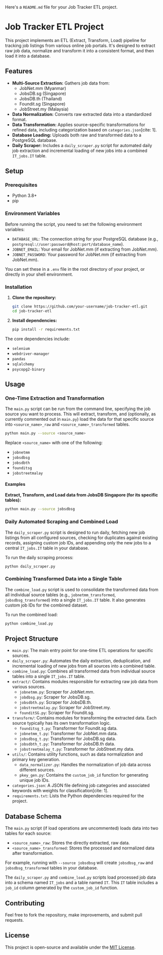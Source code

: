 Here's a `README.md` file for your Job Tracker ETL project.

# Job Tracker ETL Project

This project implements an ETL (Extract, Transform, Load) pipeline for tracking job listings from various online job portals. It's designed to extract raw job data, normalize and transform it into a consistent format, and then load it into a database.

## Features

  * **Multi-Source Extraction:** Gathers job data from:
      * JobNet.mm (Myanmar)
      * JobsDB.sg (Singapore)
      * JobsDB.th (Thailand)
      * Foundit.sg (Singapore)
      * JobStreet.my (Malaysia)
  * **Data Normalization:** Converts raw extracted data into a standardized format.
  * **Data Transformation:** Applies source-specific transformations for refined data, including categorization based on `categories.json`[cite: 1].
  * **Database Loading:** Uploads both raw and transformed data to a PostgreSQL database.
  * **Daily Scraper:** Includes a `daily_scraper.py` script for automated daily job extraction and incremental loading of new jobs into a combined `IT_jobs.IT` table.

## Setup

### Prerequisites

  * Python 3.8+
  * pip

### Environment Variables

Before running the script, you need to set the following environment variables:

  * `DATABASE_URL`: The connection string for your PostgreSQL database (e.g., `postgresql://user:password@host:port/database_name`).
  * `JOBNET_EMAIL`: Your email for JobNet.mm (if extracting from JobNet.mm).
  * `JOBNET_PASSWORD`: Your password for JobNet.mm (if extracting from JobNet.mm).

You can set these in a `.env` file in the root directory of your project, or directly in your shell environment.

### Installation

1.  **Clone the repository:**

    ```bash
    git clone https://github.com/your-username/job-tracker-etl.git
    cd job-tracker-etl
    ```

2.  **Install dependencies:**

    ```bash
    pip install -r requirements.txt
    ```

The core dependencies include:

  * `selenium`
  * `webdriver-manager`
  * `pandas`
  * `sqlalchemy`
  * `psycopg2-binary`

## Usage

### One-Time Extraction and Transformation

The `main.py` script can be run from the command line, specifying the job source you want to process. This will extract, transform, and (optionally, as currently commented out in `main.py`) load the data for that specific source into `<source_name>_raw` and `<source_name>_transformed` tables.

```bash
python main.py --source <source_name>
```

Replace `<source_name>` with one of the following:

  * `jobnetmm`
  * `jobsdbsg`
  * `jobsdbth`
  * `founditsg`
  * `jobstreetmalay`

#### Examples

**Extract, Transform, and Load data from JobsDB Singapore (for its specific tables):**

```bash
python main.py --source jobsdbsg
```

### Daily Automated Scraping and Combined Load

The `daily_scraper.py` script is designed to run daily, fetching new job listings from all configured sources, checking for duplicates against existing records, assigning custom job IDs, and appending only the new jobs to a central `IT_jobs.IT` table in your database.

To run the daily scraping process:

```bash
python daily_scraper.py
```

### Combining Transformed Data into a Single Table

The `combine_load.py` script is used to consolidate the transformed data from all individual source tables (e.g., `jobnetmm_transformed`, `jobsdbsg_transformed`) into a single `IT_jobs.IT` table. It also generates custom job IDs for the combined dataset.

To run the combined load:

```bash
python combine_load.py
```

## Project Structure

  * `main.py`: The main entry point for one-time ETL operations for specific sources.
  * `daily_scraper.py`: Automates the daily extraction, deduplication, and incremental loading of new jobs from all sources into a combined table.
  * `combine_load.py`: Combines all transformed data from individual source tables into a single `IT_jobs.IT` table.
  * `extract/`: Contains modules responsible for extracting raw job data from various sources.
      * `jobnetmm.py`: Scraper for JobNet.mm.
      * `jobdbsg.py`: Scraper for JobsDB.sg.
      * `jobsdbth.py`: Scraper for JobsDB.th.
      * `jobstreetmalay.py`: Scraper for JobStreet.my.
      * `founditSG.py`: Scraper for Foundit.sg.
  * `transform/`: Contains modules for transforming the extracted data. Each source typically has its own transformation logic.
      * `founditsg_t.py`: Transformer for Foundit.sg data.
      * `jobnetmm_t.py`: Transformer for JobNet.mm data.
      * `jobsdbsg_t.py`: Transformer for JobsDB.sg data.
      * `jobsdbth_t.py`: Transformer for JobsDB.th data.
      * `jobstreetmalay_t.py`: Transformer for JobStreet.my data.
  * `utils/`: Contains utility functions, such as data normalization and primary key generation.
      * `data_normalizer.py`: Handles the normalization of job data across different sources.
      * `pkey_gen.py`: Contains the `custom_job_id` function for generating unique job IDs.
  * `categories.json`: A JSON file defining job categories and associated keywords with weights for classification[cite: 1].
  * `requirements.txt`: Lists the Python dependencies required for the project.

## Database Schema

The `main.py` script (if load operations are uncommented) loads data into two tables for each source:

  * `<source_name>_raw`: Stores the directly extracted, raw data.
  * `<source_name>_transformed`: Stores the processed and normalized data after transformation.

For example, running with `--source jobsdbsg` will create `jobsdbsg_raw` and `jobsdbsg_transformed` tables in your database.

The `daily_scraper.py` and `combine_load.py` scripts load processed job data into a schema named `IT_jobs` and a table named `IT`. This `IT` table includes a `job_id` column generated by the `custom_job_id` function.

## Contributing

Feel free to fork the repository, make improvements, and submit pull requests.

## License

This project is open-source and available under the [MIT License](https://www.google.com/search?q=LICENSE).

